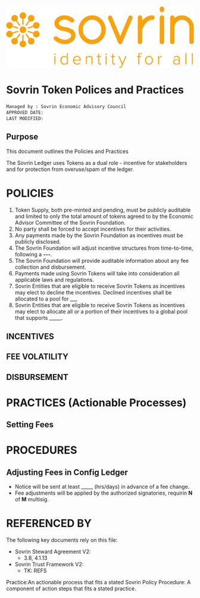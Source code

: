 ![logo](/banner.png)
# Sovrin Token Polices and Practices

```
Managed by : Sovrin Economic Advisory Council
APPROVED DATE: 
LAST MODIFIED: 
```

## Purpose
This document outlines the Policies and Practices  


The Sovrin Ledger uses Tokens as a dual role - incentive for stakeholders and for protection from overuse/spam of the ledger.


# POLICIES

1. Token Supply, both pre-minted and pending, must be publicly auditable and limited to only the total amount of tokens agreed to by the Economic Advisor Committee of the Sovrin Foundation.
2. No party shall be forced to accept incentives for their activities.
3. Any payments made by the Sovrin Foundation as incentives must be publicly disclosed.
4. The Sovrin Foundation will adjust incentive structures from time-to-time, following a __---__.
5. The Sovrin Foundation will provide auditable information about any fee collection and disbursement.
6. Payments made using Sovrin Tokens will take into consideration all applicable laws and regulations. 
7. Sovrin Entities that are eligible to receive Sovrin Tokens as incentives may elect to decline the incentives. Declined incentives shall be allocated to a pool for ___
8. Sovrin Entities that are eligible to receive Sovrin Tokens as incentives may elect to allocate all or a portion of their incentives to a global pool that supports _____.


## INCENTIVES




## FEE VOLATILITY

## DISBURSEMENT


# PRACTICES (Actionable Processes)

## Setting Fees

# PROCEDURES


## Adjusting Fees in Config Ledger
* Notice will be sent at least _____ (hrs/days) in advance of a fee change.
* Fee adjustments will be applied by the authorized signatories, requirin __N__ of __M__ multisig.





# REFERENCED BY

The following key documents rely on this file:

* Sovrin Steward Agreement V2:
   * 3.8, 4.1.13
* Sovrin Trust Framework V2:
   * TK: REFS

Practice:An actionable process that fits a stated Sovrin Policy
Procedure: A component of action steps that fits a stated practice.
